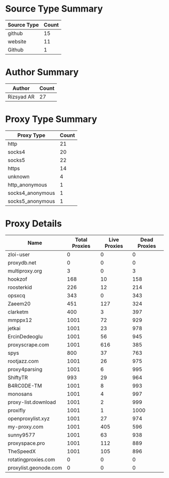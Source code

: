 # Source Type Summary

| Source Type | Count |
|-------------|-------|
| github | 15 |
| website | 11 |
| Github | 1 |


# Author Summary

| Author | Count |
|--------|-------|
| Rizsyad AR | 27 |


# Proxy Type Summary

| Proxy Type | Count |
|------------|-------|
| http | 21 |
| socks4 | 20 |
| socks5 | 22 |
| https | 14 |
| unknown | 4 |
| http_anonymous | 1 |
| socks4_anonymous | 1 |
| socks5_anonymous | 1 |


# Proxy Details

| Name | Total Proxies | Live Proxies | Dead Proxies |
|------|---------------|--------------|---------------|
| zloi-user | 0 | 0 | 0 |
| proxydb.net | 0 | 0 | 0 |
| multiproxy.org | 3 | 0 | 3 |
| hookzof | 168 | 10 | 158 |
| roosterkid | 226 | 12 | 214 |
| opsxcq | 343 | 0 | 343 |
| Zaeem20 | 451 | 127 | 324 |
| clarketm | 400 | 3 | 397 |
| mmppx12 | 1001 | 72 | 929 |
| jetkai | 1001 | 23 | 978 |
| ErcinDedeoglu | 1001 | 56 | 945 |
| proxyscrape.com | 1001 | 616 | 385 |
| spys | 800 | 37 | 763 |
| rootjazz.com | 1001 | 26 | 975 |
| proxy4parsing | 1001 | 6 | 995 |
| ShiftyTR | 993 | 29 | 964 |
| B4RC0DE-TM | 1001 | 8 | 993 |
| monosans | 1001 | 4 | 997 |
| proxy-list.download | 1001 | 2 | 999 |
| proxifly | 1001 | 1 | 1000 |
| openproxylist.xyz | 1001 | 27 | 974 |
| my-proxy.com | 1001 | 405 | 596 |
| sunny9577 | 1001 | 63 | 938 |
| proxyspace.pro | 1001 | 112 | 889 |
| TheSpeedX | 1001 | 105 | 896 |
| rotatingproxies.com | 0 | 0 | 0 |
| proxylist.geonode.com | 0 | 0 | 0 |
